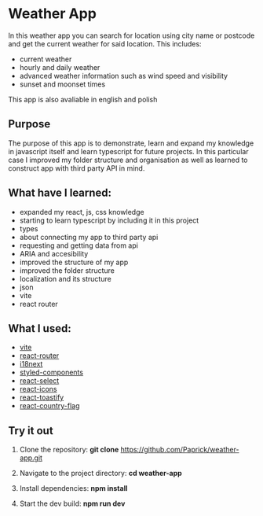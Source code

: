 # Weather App
In this weather app you can search for location using city name or postcode and get the current weather for said location.
This includes:
- current weather
- hourly and daily weather
- advanced weather information such as wind speed and visibility
- sunset and moonset times

This app is also avaliable in english and polish

## Purpose
The purpose of this app is to demonstrate, learn and expand my knowledge in javascript itself and learn typescript for future projects. In this particular case I improved my folder structure and organisation as well as learned to construct app with third party API in mind. 

## What have I learned:
- expanded my react, js, css knowledge
- starting to learn typescript by including it in this project
- types
- about connecting my app to third party api
- requesting and getting data from api
- ARIA and accesibility
- improved the structure of my app
- improved the folder structure
- localization and its structure
- json
- vite
- react router


## What I used:
- [vite](https://vitejs.dev/ "vite website")
- [react-router](https://reactrouter.com/en/main "react router website")
- [i18next](https://www.i18next.com/ "i18next website")
- [styled-components](https://styled-components.com/ "styled components website")
- [react-select](https://react-select.com/home "react select website")
- [react-icons](https://react-icons.github.io/react-icons/ "react icons github")
- [react-toastify](https://fkhadra.github.io/react-toastify/introduction "react toastify github")
- [react-country-flag](https://www.npmjs.com/package/react-country-flag "react country flag npmjs")

## Try it out
1. Clone the repository:
**git clone** https://github.com/Paprick/weather-app.git

2. Navigate to the project directory:
**cd weather-app**

3. Install dependencies:
**npm install**

4. Start the dev build:
**npm run dev**
